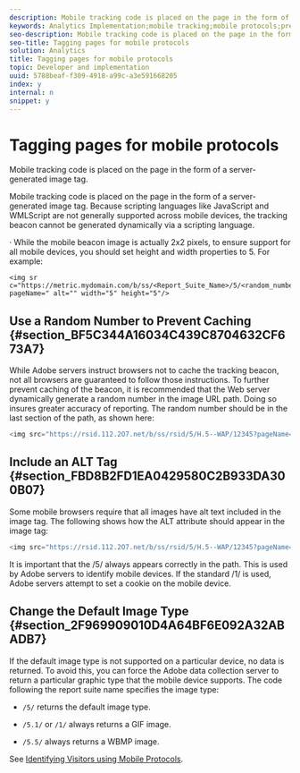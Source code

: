 ```yaml
---
description: Mobile tracking code is placed on the page in the form of a server-generated image tag.
keywords: Analytics Implementation;mobile tracking;mobile protocols;prevent caching;alt tag;default image type
seo-description: Mobile tracking code is placed on the page in the form of a server-generated image tag.
seo-title: Tagging pages for mobile protocols
solution: Analytics
title: Tagging pages for mobile protocols
topic: Developer and implementation
uuid: 5788beaf-f309-4918-a99c-a3e591668205
index: y
internal: n
snippet: y
---
```


# Tagging pages for mobile protocols

Mobile tracking code is placed on the page in the form of a server-generated image tag.

 Mobile tracking code is placed on the page in the form of a server-generated image tag. Because scripting languages like JavaScript and WMLScript are not generally supported across mobile devices, the tracking beacon cannot be generated dynamically via a scripting language.

· While the mobile beacon image is actually 2x2 pixels, to ensure support for all mobile devices, you should set height and width properties to 5. For example:

```
<img sr c="https://metric.mydomain.com/b/ss/<Report_Suite_Name>/5/<random_number>?pageName=" alt="" width="5" height="5"/>
```

## Use a Random Number to Prevent Caching {#section_BF5C344A16034C439C8704632CF673A7}

While Adobe servers instruct browsers not to cache the tracking beacon, not all browsers are guaranteed to follow those instructions. To further prevent caching of the beacon, it is recommended that the Web server dynamically generate a random number in the image URL path. Doing so insures greater accuracy of reporting. The random number should be in the last section of the path, as shown here:

```js
<img src="https://rsid.112.2O7.net/b/ss/rsid/5/H.5--WAP/12345?pageName=" />.
```

## Include an ALT Tag {#section_FBD8B2FD1EA0429580C2B933DA300B07}

Some mobile browsers require that all images have alt text included in the image tag. The following shows how the ALT attribute should appear in the image tag:

```js
<img src="https://rsid.112.2O7.net/b/ss/rsid/5/H.5--WAP/12345?pageName=" alt=""/>.
```

It is important that the /5/ always appears correctly in the path. This is used by Adobe servers to identify mobile devices. If the standard /1/ is used, Adobe servers attempt to set a cookie on the mobile device.

## Change the Default Image Type {#section_2F969909010D4A64BF6E092A32ABADB7}

If the default image type is not supported on a particular device, no data is returned. To avoid this, you can force the Adobe data collection server to return a particular graphic type that the mobile device supports. The code following the report suite name specifies the image type:

* `/5/` returns the default image type. 
* `/5.1/` or `/1/` always returns a GIF image. 

* `/5.5/` always returns a WBMP image.

See [Identifying Visitors using Mobile Protocols](../../../implement/js-implementation/c-unique-visitors/visid-mobile.md#concept_8C5557634014440AA3588FBB0CF6BB49). 
